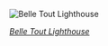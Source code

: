 
![Belle Tout Lighthouse](https://upload.wikimedia.org/wikipedia/commons/thumb/2/2f/Seven_Sisters_3.jpg/600px-Seven_Sisters_3.jpg)

*[Belle Tout Lighthouse](https://wikipedia.org/wiki/File:Seven_Sisters_3.jpg)*
